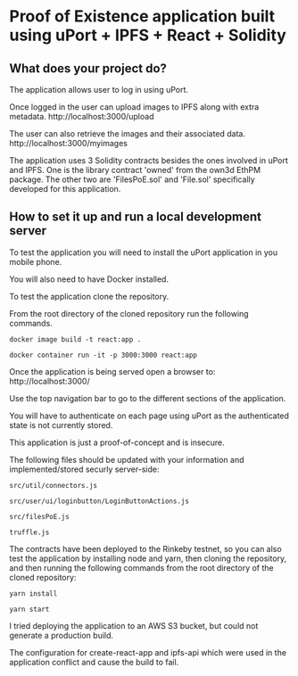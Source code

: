 # Proof of Existence application built using uPort + IPFS + React + Solidity

## What does your project do?

The application allows user to log in using uPort.

Once logged in the user can upload images to IPFS along with extra metadata.
http://localhost:3000/upload

The user can also retrieve the images and their associated data.
http://localhost:3000/myimages

The application uses 3 Solidity contracts besides the ones involved in uPort and IPFS.
One is the library contract 'owned' from the own3d EthPM package.
The other two are 'FilesPoE.sol' and 'File.sol' specifically developed for this application.

## How to set it up and run a local development server

To test the application you will need to install the uPort application in you mobile phone.

You will also need to have Docker installed.

To test the application clone the repository.

From the root directory of the cloned repository run the following commands.

```docker image build -t react:app .```

```docker container run -it -p 3000:3000 react:app```

Once the application is being served open a browser to:
http://localhost:3000/

Use the top navigation bar to go to the different sections of the application.

You will have to authenticate on each page using uPort as the authenticated state is not currently stored.

This application is just a proof-of-concept and is insecure.

The following files should be updated with your information and implemented/stored securly server-side:

```src/util/connectors.js```

```src/user/ui/loginbutton/LoginButtonActions.js```

```src/filesPoE.js```

```truffle.js```

The contracts have been deployed to the Rinkeby testnet, so you can also test the application by installing node and yarn, then cloning the repository, and then running the following commands from the root directory of the cloned repository:

```yarn install```

```yarn start```

I tried deploying the application to an AWS S3 bucket, but could not generate a production build.

The configuration for create-react-app and ipfs-api which were used in the application conflict and cause the build to fail.
